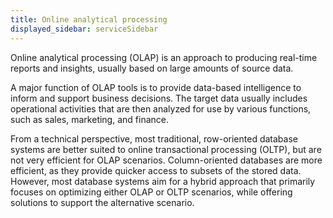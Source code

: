```yaml
---
title: Online analytical processing
displayed_sidebar: serviceSidebar
---
```


Online analytical processing (OLAP) is an approach to producing
real-time reports and insights, usually based on large amounts of source
data.

A major function of OLAP tools is to provide data-based intelligence to
inform and support business decisions. The target data usually includes
operational activities that are then analyzed for use by various
functions, such as sales, marketing, and finance.

From a technical perspective, most traditional, row-oriented database
systems are better suited to online transactional processing (OLTP), but
are not very efficient for OLAP scenarios. Column-oriented databases are
more efficient, as they provide quicker access to subsets of the stored
data. However, most database systems aim for a hybrid approach that
primarily focuses on optimizing either OLAP or OLTP scenarios, while
offering solutions to support the alternative scenario.
